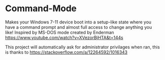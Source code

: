 # Command-Mode
Makes your Windows 7-11 device boot into a setup-like state where you have a command prompt and almost full access to change anything you like!
Inspired by MS-DOS mode created by Enderman
https://www.youtube.com/watch?v=XVezorBjHTA&t=144s

This project will automatically ask for administrator privilages when ran, this is thanks to
https://stackoverflow.com/a/12264592/1016343
